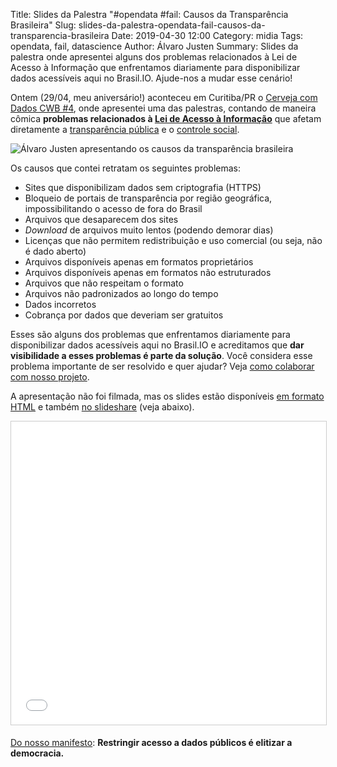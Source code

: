 Title: Slides da Palestra "#opendata #fail: Causos da Transparência Brasileira"
Slug: slides-da-palestra-opendata-fail-causos-da-transparencia-brasileira
Date: 2019-04-30 12:00
Category: midia
Tags: opendata, fail, datascience
Author: Álvaro Justen
Summary: Slides da palestra onde apresentei alguns dos problemas relacionados à Lei de Acesso à Informação que enfrentamos diariamente para disponibilizar dados acessíveis aqui no Brasil.IO. Ajude-nos a mudar esse cenário!


Ontem (29/04, meu aniversário!) aconteceu em Curitiba/PR o [Cerveja com Dados
CWB #4](https://www.meetup.com/Cerveja-cm-Dados/events/260152313/), onde
apresentei uma das palestras, contando de maneira cômica **problemas
relacionados à [Lei de Acesso à
Informação](https://pt.wikipedia.org/wiki/Lei_de_acesso_%C3%A0_informa%C3%A7%C3%A3o)**
que afetam diretamente a [transparência
pública](https://www.cgu.gov.br/assuntos/transparencia-publica) e o [controle
social](https://www.cgu.gov.br/assuntos/controle-social).

![Álvaro Justen apresentando os causos da transparência brasileira]({filename}/images/2019-04-29-alvaro-justen-cerveja-com-dados-cwb-4.jpg)

Os causos que contei retratam os seguintes problemas:

- Sites que disponibilizam dados sem criptografia (HTTPS)
- Bloqueio de portais de transparência por região geográfica, impossibilitando
  o acesso de fora do Brasil
- Arquivos que desaparecem dos sites
- *Download* de arquivos muito lentos (podendo demorar dias)
- Licenças que não permitem redistribuição e uso comercial (ou seja, não é dado
  aberto)
- Arquivos disponíveis apenas em formatos proprietários
- Arquivos disponíveis apenas em formatos não estruturados
- Arquivos que não respeitam o formato
- Arquivos não padronizados ao longo do tempo
- Dados incorretos
- Cobrança por dados que deveriam ser gratuitos

Esses são alguns dos problemas que enfrentamos diariamente para disponibilizar
dados acessíveis aqui no Brasil.IO e acreditamos que **dar visibilidade a esses
problemas é parte da solução**. Você considera esse problema importante de ser
resolvido e quer ajudar? Veja [como colaborar com nosso
projeto](https://brasil.io/colabore).

A apresentação não foi filmada, mas os slides estão disponíveis [em formato
HTML](http://turicas.info/slides/brasil.io/causos-da-transparencia/) e também
[no
slideshare](https://www.slideshare.net/turicas/opendata-fail-causos-da-transparncia-brasileira-142967375)
(veja abaixo).


<iframe src="//www.slideshare.net/slideshow/embed_code/key/7ZTByBwU4oxZx" width="595" height="485" frameborder="0" marginwidth="0" marginheight="0" scrolling="no" style="border:1px solid #CCC; border-width:1px; margin-bottom:5px; max-width: 100%;" allowfullscreen> </iframe>


[Do nosso manifesto](https://brasil.io/manifesto): **Restringir acesso a dados públicos é elitizar a democracia.**
